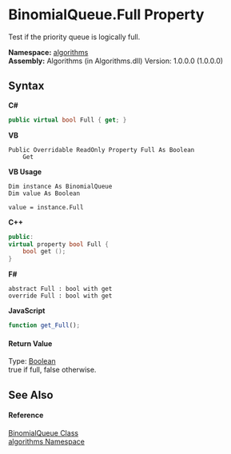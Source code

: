 # BinomialQueue.Full Property 
 

Test if the priority queue is logically full.

**Namespace:**&nbsp;<a href="82f88b43-fdc9-bc99-9558-75fce96d448f">algorithms</a><br />**Assembly:**&nbsp;Algorithms (in Algorithms.dll) Version: 1.0.0.0 (1.0.0.0)

## Syntax

**C#**<br />
``` C#
public virtual bool Full { get; }
```

**VB**<br />
``` VB
Public Overridable ReadOnly Property Full As Boolean
	Get
```

**VB Usage**<br />
``` VB Usage
Dim instance As BinomialQueue
Dim value As Boolean

value = instance.Full

```

**C++**<br />
``` C++
public:
virtual property bool Full {
	bool get ();
}
```

**F#**<br />
``` F#
abstract Full : bool with get
override Full : bool with get
```

**JavaScript**<br />
``` JavaScript
function get_Full();

```


#### Return Value
Type: <a href="http://msdn2.microsoft.com/en-us/library/a28wyd50" target="_blank">Boolean</a><br />true if full, false otherwise.

## See Also


#### Reference
<a href="bfd89819-99f1-ae62-d46e-2d42c1866f37">BinomialQueue Class</a><br /><a href="82f88b43-fdc9-bc99-9558-75fce96d448f">algorithms Namespace</a><br />